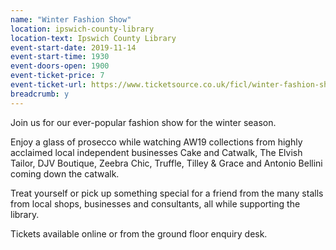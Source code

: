 ```yaml
---
name: "Winter Fashion Show"
location: ipswich-county-library
location-text: Ipswich County Library
event-start-date: 2019-11-14
event-start-time: 1930
event-doors-open: 1900
event-ticket-price: 7
event-ticket-url: https://www.ticketsource.co.uk/ficl/winter-fashion-show/e-jmjygx
breadcrumb: y
---
```


Join us for our ever-popular fashion show for the winter season.

Enjoy a glass of prosecco while watching AW19 collections from highly acclaimed local independent businesses Cake and Catwalk, The Elvish Tailor, DJV Boutique, Zeebra Chic, Truffle, Tilley & Grace and Antonio Bellini coming down the catwalk.

Treat yourself or pick up something special for a friend from the many stalls from local shops, businesses and consultants, all while supporting the library.

Tickets available online or from the ground floor enquiry desk.
